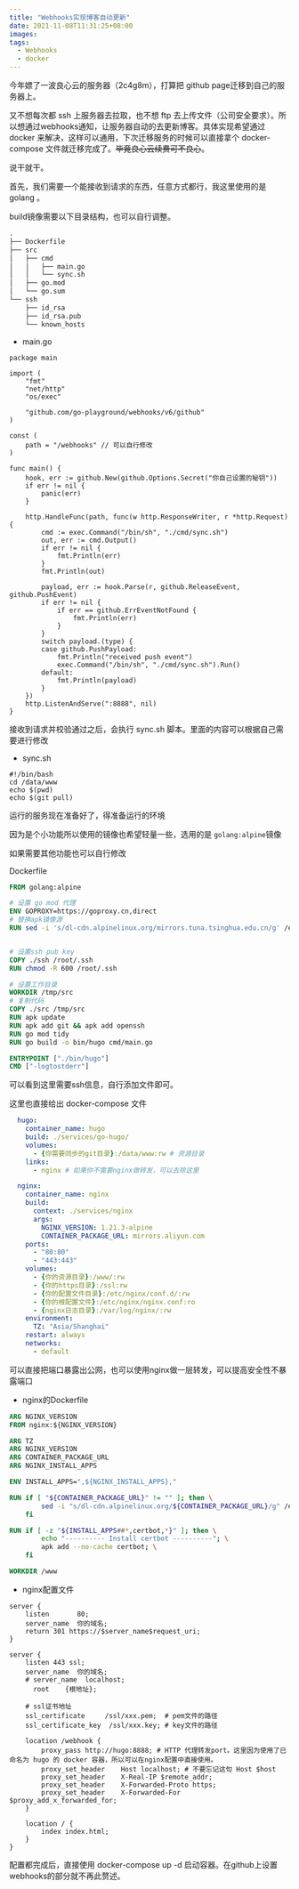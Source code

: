 ```yaml
---
title: "Webhooks实现博客自动更新"
date: 2021-11-08T11:31:25+08:00
images:
tags: 
  - Webhooks
  - docker
---
```




今年嫖了一波良心云的服务器（2c4g8m），打算把 github page迁移到自己的服务器上。

又不想每次都 ssh 上服务器去拉取，也不想 ftp 去上传文件（公司安全要求）。所以想通过webhooks通知，让服务器自动的去更新博客。具体实现希望通过 docker 来解决，这样可以通用，下次迁移服务的时候可以直接拿个 docker-compose 文件就迁移完成了。~~毕竟良心云续费可不良心~~。

说干就干。

首先，我们需要一个能接收到请求的东西，任意方式都行，我这里使用的是 golang 。

build镜像需要以下目录结构，也可以自行调整。

```tex
.
├── Dockerfile
├── src
│   ├── cmd
│   │   ├── main.go
│   │   └── sync.sh
│   ├── go.mod
│   └── go.sum
└── ssh
    ├── id_rsa
    ├── id_rsa.pub
    └── known_hosts
```

* main.go

```golang
package main

import (
	"fmt"
	"net/http"
	"os/exec"

	"github.com/go-playground/webhooks/v6/github"
)

const (
	path = "/webhooks" // 可以自行修改
)

func main() {
	hook, err := github.New(github.Options.Secret("你自己设置的秘钥"))
	if err != nil {
		panic(err)
	}

	http.HandleFunc(path, func(w http.ResponseWriter, r *http.Request) {
		cmd := exec.Command("/bin/sh", "./cmd/sync.sh")
		out, err := cmd.Output()
		if err != nil {
			fmt.Println(err)
		}
		fmt.Println(out)

		payload, err := hook.Parse(r, github.ReleaseEvent, github.PushEvent)
		if err != nil {
			if err == github.ErrEventNotFound {
				fmt.Println(err)
			}
		}
		switch payload.(type) {
		case github.PushPayload:
			fmt.Println("received push event")
			exec.Command("/bin/sh", "./cmd/sync.sh").Run()
		default:
			fmt.Println(payload)
		}
	})
	http.ListenAndServe(":8888", nil)
}

```

接收到请求并校验通过之后，会执行 sync.sh 脚本。里面的内容可以根据自己需要进行修改

* sync.sh

```shell
#!/bin/bash
cd /data/www
echo $(pwd)
echo $(git pull)
```

运行的服务现在准备好了，得准备运行的环境

因为是个小功能所以使用的镜像也希望轻量一些，选用的是 ```golang:alpine```镜像

如果需要其他功能也可以自行修改

Dockerfile

```dockerfile
FROM golang:alpine

# 设置 go mod 代理
ENV GOPROXY=https://goproxy.cn,direct
# 替换apk镜像源
RUN sed -i 's/dl-cdn.alpinelinux.org/mirrors.tuna.tsinghua.edu.cn/g' /etc/apk/repositories


# 设置ssh pub key
COPY ./ssh /root/.ssh
RUN chmod -R 600 /root/.ssh

# 设置工作目录
WORKDIR /tmp/src
# 复制代码
COPY ./src /tmp/src
RUN apk update
RUN apk add git && apk add openssh
RUN go mod tidy
RUN go build -o bin/hugo cmd/main.go 

ENTRYPOINT ["./bin/hugo"]
CMD ["-logtostderr"]
```

可以看到这里需要ssh信息，自行添加文件即可。

这里也直接给出 docker-compose 文件

```yaml
  hugo:
    container_name: hugo
    build: ./services/go-hugo/
    volumes:
      - {你需要同步的git目录}:/data/www:rw # 资源目录
    links: 
      - nginx # 如果你不需要nginx做转发，可以去除这里

  nginx:
    container_name: nginx
    build:
      context: ./services/nginx
      args:
        NGINX_VERSION: 1.21.3-alpine
        CONTAINER_PACKAGE_URL: mirrors.aliyun.com
    ports:
      - "80:80"
      - "443:443"
    volumes:
      - {你的资源目录}:/www/:rw
      - {你的https目录}:/ssl:rw
      - {你的配置文件目录}:/etc/nginx/conf.d/:rw
      - {你的根配置文件}:/etc/nginx/nginx.conf:ro
      - {nginx日志目录}:/var/log/nginx/:rw
    environment:
      TZ: "Asia/Shanghai"
    restart: always
    networks:
      - default


```

可以直接把端口暴露出公网，也可以使用nginx做一层转发，可以提高安全性不暴露端口

* nginx的Dockerfile

```dockerfile
ARG NGINX_VERSION
FROM nginx:${NGINX_VERSION}

ARG TZ
ARG NGINX_VERSION
ARG CONTAINER_PACKAGE_URL
ARG NGINX_INSTALL_APPS

ENV INSTALL_APPS=",${NGINX_INSTALL_APPS},"

RUN if [ "${CONTAINER_PACKAGE_URL}" != "" ]; then \
        sed -i "s/dl-cdn.alpinelinux.org/${CONTAINER_PACKAGE_URL}/g" /etc/apk/repositories; \
    fi

RUN if [ -z "${INSTALL_APPS##*,certbot,*}" ]; then \
        echo "---------- Install certbot ----------"; \
        apk add --no-cache certbot; \
    fi

WORKDIR /www

```

* nginx配置文件

```nginx
server {
    listen       80;
    server_name  你的域名;
    return 301 https://$server_name$request_uri;
}

server {
    listen 443 ssl;
    server_name  你的域名;
    # server_name  localhost;
	  root    {根地址};

    # ssl证书地址
    ssl_certificate     /ssl/xxx.pem;  # pem文件的路径
    ssl_certificate_key  /ssl/xxx.key; # key文件的路径

    location /webhook {
        proxy_pass http://hugo:8888; # HTTP 代理转发port。这里因为使用了已命名为 hugo 的 docker 容器，所以可以在nginx配置中直接使用。
        proxy_set_header    Host localhost; # 不要忘记这句 Host $host
        proxy_set_header    X-Real-IP $remote_addr;
        proxy_set_header    X-Forwarded-Proto https;
        proxy_set_header    X-Forwarded-For $proxy_add_x_forwarded_for;
    }

    location / {
        index index.html;
    }
}
```

配置都完成后，直接使用 docker-compose up -d 启动容器。在github上设置webhooks的部分就不再此赘述。